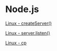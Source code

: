 # Node.js

[Linux - createServer()](Metaverse-team-Project/Linux%20-%20createServer()%20e8ab638983344391b20d00ee7de6ba0e.md)

[Linux - server.listen()](Metaverse-team-Project/Linux%20-%20server%20listen()%2072fbdb07c8c1469390a1a4c5866a3bdc.md)

[Linux - cp](Metaverse-team-Project/Linux%20-%20cp%20a8eb090da40845f09d2f6f99335454c4.md)
